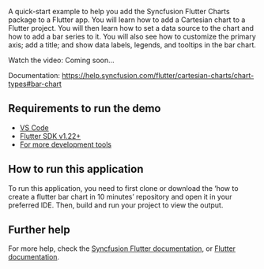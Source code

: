 A quick-start example to help you add the Syncfusion Flutter Charts package to a Flutter app. You will learn how to add a Cartesian chart to a Flutter project. You will then learn how to set a data source to the chart and how to add a bar series to it. You will also see how to customize the primary axis; add a title; and show data labels, legends, and tooltips in the bar chart.

Watch the video: Coming soon...

Documentation: https://help.syncfusion.com/flutter/cartesian-charts/chart-types#bar-chart 

## Requirements to run the demo
* [VS Code](https://code.visualstudio.com/download)
* [Flutter SDK v1.22+](https://flutter.dev/docs/development/tools/sdk/overview)
* [For more development tools](https://flutter.dev/docs/development/tools/devtools/overview)

## How to run this application
To run this application, you need to first clone or download the ‘how to create a flutter bar chart in 10 minutes’ repository and open it in your preferred IDE. Then, build and run your project to view the output.

## Further help
For more help, check the [Syncfusion Flutter documentation](https://help.syncfusion.com/flutter/introduction/overview), or
 [Flutter documentation](https://flutter.dev/docs/get-started/install).
